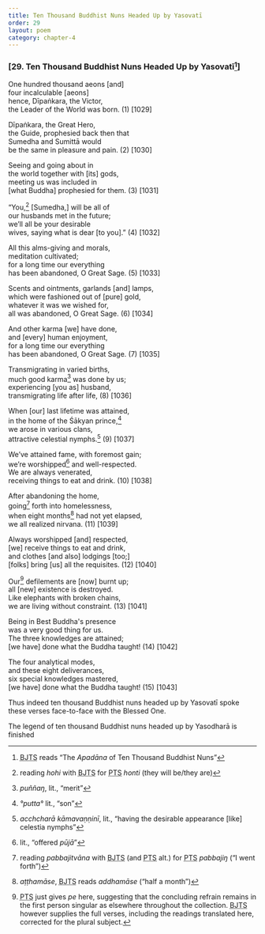 ```yaml
---
title: Ten Thousand Buddhist Nuns Headed Up by Yasovatī
order: 29
layout: poem
category: chapter-4
---
```


### \[29. Ten Thousand Buddhist Nuns Headed Up by Yasovatī[^1]\]

One hundred thousand aeons \[and\]  
four incalculable \[aeons\]  
hence, Dīpaṅkara, the Victor,  
the Leader of the World was born. (1) \[1029\]

Dīpaṅkara, the Great Hero,  
the Guide, prophesied back then that  
Sumedha and Sumittā would  
be the same in pleasure and pain. (2) \[1030\]

Seeing and going about in  
the world together with \[its\] gods,  
meeting us was included in  
\[what Buddha\] prophesied for them. (3) \[1031\]

“You,[^2] \[Sumedha,\] will be all of  
our husbands met in the future;  
we’ll all be your desirable  
wives, saying what is dear \[to you\].” (4) \[1032\]

All this alms-giving and morals,  
meditation cultivated;  
for a long time our everything  
has been abandoned, O Great Sage. (5) \[1033\]

Scents and ointments, garlands \[and\] lamps,  
which were fashioned out of \[pure\] gold,  
whatever it was we wished for,  
all was abandoned, O Great Sage. (6) \[1034\]

And other karma \[we\] have done,  
and \[every\] human enjoyment,  
for a long time our everything  
has been abandoned, O Great Sage. (7) \[1035\]

Transmigrating in varied births,  
much good karma[^3] was done by us;  
experiencing \[you as\] husband,  
transmigrating life after life, (8) \[1036\]

When \[our\] last lifetime was attained,  
in the home of the Śākyan prince,[^4]  
we arose in various clans,  
attractive celestial nymphs.[^5] (9) \[1037\]

We’ve attained fame, with foremost gain;  
we’re worshipped[^6] and well-respected.  
We are always venerated,  
receiving things to eat and drink. (10) \[1038\]

After abandoning the home,  
going[^7] forth into homelessness,  
when eight months[^8] had not yet elapsed,  
we all realized nirvana. (11) \[1039\]

Always worshipped \[and\] respected,  
\[we\] receive things to eat and drink,  
and clothes \[and also\] lodgings \[too;\]  
\[folks\] bring \[us\] all the requisites. (12) \[1040\]

Our[^9] defilements are \[now\] burnt up;  
all \[new\] existence is destroyed.  
Like elephants with broken chains,  
we are living without constraint. (13) \[1041\]

Being in Best Buddha's presence  
was a very good thing for us.  
The three knowledges are attained;  
\[we have\] done what the Buddha taught! (14) \[1042\]

The four analytical modes,  
and these eight deliverances,  
six special knowledges mastered,  
\[we have\] done what the Buddha taught! (15) \[1043\]

Thus indeed ten thousand Buddhist nuns headed up by Yasovatī spoke these verses face-to-face with the Blessed One.

The legend of ten thousand Buddhist nuns headed up by Yasodharā is finished

[^1]: <abbr title="Buddha Jayanthi Tripitaka Series">BJTS</abbr> reads “The *Apadāna* of Ten Thousand Buddhist Nuns”

[^2]: reading *hohi* with <abbr title="Buddha Jayanthi Tripitaka Series">BJTS</abbr> for <abbr title="Pali Text Society">PTS</abbr> *honti* (they will be/they are)

[^3]: *puññaŋ*, lit., “merit”

[^4]: *°putta°* lit., “son”

[^5]: *a<span class="diacritics" data-state="on">c</span><span class="no-diacritics" data-state="off">ch</span>charā kāmavaṇṇinī*, lit., “having the desirable appearance \[like\] celestia nymphs”

[^6]: lit., “offered *pūjā*”

[^7]: reading *pabbajitvāna* with <abbr title="Buddha Jayanthi Tripitaka Series">BJTS</abbr> (and <abbr title="Pali Text Society">PTS</abbr> alt.) for <abbr title="Pali Text Society">PTS</abbr> *pabbajiŋ* (“I went forth”)

[^8]: *aṭṭhamāse*, <abbr title="Buddha Jayanthi Tripitaka Series">BJTS</abbr> reads *addhamāse* (“half a month”)

[^9]: <abbr title="Pali Text Society">PTS</abbr> just gives *pe* here, suggesting that the concluding refrain remains in the first person singular as elsewhere throughout the collection. <abbr title="Buddha Jayanthi Tripitaka Series">BJTS</abbr> however supplies the full verses, including the readings translated here, corrected for the plural subject.
